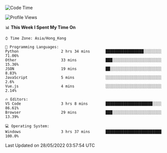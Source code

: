 <!--START_SECTION:waka-->
![Code Time](http://img.shields.io/badge/Code%20Time-16%20hrs%2040%20mins-blue)

![Profile Views](http://img.shields.io/badge/Profile%20Views-130-blue)

📊 **This Week I Spent My Time On** 

```text
⌚︎ Time Zone: Asia/Hong_Kong

💬 Programming Languages: 
Python                   2 hrs 34 mins       █████████████████░░░░░░░░   71.06% 
Other                    33 mins             ███░░░░░░░░░░░░░░░░░░░░░░   15.36% 
JSON                     19 mins             ██░░░░░░░░░░░░░░░░░░░░░░░   8.83% 
JavaScript               5 mins              ░░░░░░░░░░░░░░░░░░░░░░░░░   2.6% 
Vue.js                   4 mins              ░░░░░░░░░░░░░░░░░░░░░░░░░   2.14%

🔥 Editors: 
VS Code                  3 hrs 8 mins        █████████████████████░░░░   86.61% 
Browser                  29 mins             ███░░░░░░░░░░░░░░░░░░░░░░   13.39%

💻 Operating System: 
Windows                  3 hrs 37 mins       █████████████████████████   100.0%

```


 Last Updated on 28/05/2022 03:57:54 UTC
<!--END_SECTION:waka-->

